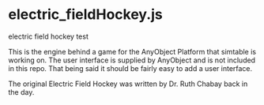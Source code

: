 # electric_fieldHockey.js
electric field hockey test

This is the engine behind a game for the AnyObject Platform that simtable is working on. 
The user interface is supplied by AnyObject and is not included in this repo. That being said it should be fairly easy to add a user interface. 


The original Electric Field Hockey was written by Dr. Ruth Chabay back in the day. 
